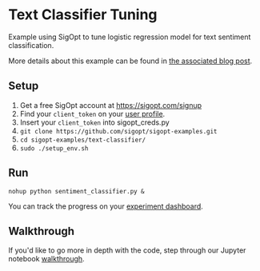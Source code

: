 # Text Classifier Tuning

Example using SigOpt to tune logistic regression model for text sentiment classification.

More details about this example can be found in [the associated blog post](http://blog.sigopt.com/post/133089144983/sigopt-for-ml-automatically-tuning-text).

## Setup

1. Get a free SigOpt account at https://sigopt.com/signup
2. Find your `client_token` on your [user profile](https://sigopt.com/user/profile).
3. Insert your `client_token` into sigopt_creds.py
4. `git clone https://github.com/sigopt/sigopt-examples.git`
5. `cd sigopt-examples/text-classifier/`
4. `sudo ./setup_env.sh`

## Run

```
nohup python sentiment_classifier.py &
```

You can track the progress on your [experiment dashboard](https://sigopt.com/experiment/list).

## Walkthrough

If you'd like to go more in depth with the code, step through our Jupyter notebook [walkthrough](https://github.com/sigopt/sigopt-examples/blob/master/text-classifier/SigOpt%20Text%20Classifier%20Walkthrough.ipynb).
